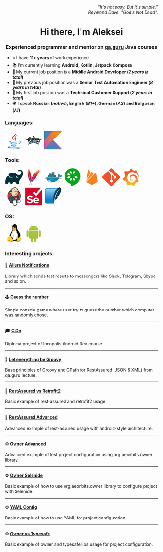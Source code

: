 <p align="right">
<q><em>It's not easy. But it's simple.</em></q><br>
<cite>Reverend Dave. "God's Not Dead".</cite>
</p>

<h1 align='center'>Hi there, I'm Aleksei</h1>
<h3 align='center'>Experienced programmer and mentor on <a href="https://qa.guru/" target="blank">qa.guru</a> Java courses</h3>

  - ⭐ I have **11+ years** of work experience
  - 📚 I’m currently learning **Android, Kotlin, Jetpack Compose**
  - 💼 My current job position is a **Middle Android Developer (_2 years in total_)**
  - 💼 My previous job position was a **Senior Test Automation Engineer (_8 years in total_)**
  - 💼 My first job position was a **Technical Customer Support (_2 years in total_)**
  - 🌍 I speak **Russian (_native_), English (_B1+_), German (_A2_) and Bulgarian (_A1_)**

### Languages:

<p align="left">
<img src="img/java.svg" width="60" height="60">
<img src="img/groovy.svg" width="60" height="60" >
<img src="img/kotlin.svg" width="60" height="60" >
</p>

### Tools:

<p align="left">
<img src="img/gradle.svg" width="60" height="60">
<img src="img/maven.svg" width="60" height="60" >
<img src="img/docker.svg" width="60" height="60" >
<img src="img/cucumber.svg" width="60" height="60" >
<img src="img/firebase.svg" width="60" height="60" >
<img src="img/git.svg" width="60" height="60" >
<img src="img/grafana.svg" width="60" height="60" >
<img src="img/jenkins.svg" width="60" height="60" >
<img src="img/selenium.svg" width="60" height="60" >
<img src="img/sqlite.svg" width="60" height="60" >
</p>

### OS:
<p align="left">
<img src="img/linux.svg" width="60" height="60">
<img src="img/android.svg" width="60" height="60" >
</p>

### Interesting projects:

#### 💬 [Allure Notifications](https://github.com/qa-guru/allure-notifications)

Library which sends test results to messengers like Slack, Telegram, Skype and so on.

---

#### 🕹 [Guess the number](https://github.com/kadehar/guess-the-number/tree/oop-tests)

Simple console game where user try to guess the number which computer was randomly chose.

---

#### 🎓 [CiOn](https://github.com/kadehar/cion)

Diploma project of Innopolis Android Dev course.

---

#### 📖 [Let everything be Groovy](https://github.com/kadehar/let-everything-be-groovy)

Base principles of Groovy and GPath for RestAssured (JSON & XML) from qa.guru lecture.

---

#### 📖 [RestAssured vs Retrofit2](https://github.com/kadehar/rest-assured-example)

Basic example of rest-assured and retrofit2 usage.

---

#### 📖 [RestAssured Advanced](https://github.com/kadehar/rest-assured-example-adv)

Advanced example of rest-assured usage with android-style architecture.

---

#### ⚙ [Owner Advanced](https://github.com/kadehar/owner-advanced)

Advanced example of test project configuration using org.aeonbits.owner library.

---

#### ⚙ [Owner Selenide](https://github.com/kadehar/owner-selenide-example)

Basic example of how to use org.aeonbits.owner library to configure project with Selenide.

---

#### ⚙ [YAML Config](https://github.com/kadehar/yaml_config_example)

Basic example of how to use YAML for project configuration.

---

#### ⚙ [Owner vs Typesafe](https://github.com/kadehar/owner-typesafe-diff)

Basic example of owner and typesafe libs usage for project configuration.